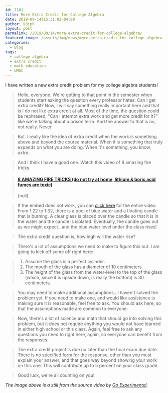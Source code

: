```yaml
---
id: 7101
title: More Extra Credit for College Algebra
date: 2019-09-14T15:31:02-04:00
author: k3jph
layout: post
permalink: /2019/09/14/more-extra-credit-for-college-algebra/
featured_image: /assets/img/news/more-extra-credit-for-college-algebra.png
categories:
  - Blog
tags:
  - college algebra
  - extra credit
  - math education
  - UMGC
---
```

I have written a new extra credit problem for my college algebra
students!

> Hello, everyone. We're getting to that point in the semester when
students start asking the question every professor hates: Can I get
extra credit? Now, I will say something really important here and
that is I do not like extra credit at all. Most of the time, the
question could be rephrased, "Can I attempt extra work and get more
credit for it?" like we're talking about a prison term. And the
answer to that is no, not really. Never.

> But. I really like the idea of extra credit when the work is
something above and beyond the course material. When it is something
that truly expands on what you are doing. When it's something, you
know, _extra_.

> And I think I have a good one. Watch this video of 8 amazing fire
tricks.

<blockquote class="embedly-card" data-card-key="66f8489580e04fc4a88a724eb5058bb3"><h4><a href="https://www.youtube.com/embed/WbvX4wJqPHg?start=81">8 AMAZING FIRE TRICKS (do not try at home, lithium & boric acid fumes are toxic)</a></h4><p>(null)</p></blockquote>
<script async src="//cdn.embedly.com/widgets/platform.js" charset="UTF-8"></script>

> If the embed does not work, you can [click
here](https://www.youtube.com/watch?v=WbvX4wJqPHg) for the entire
video. From 1:22 to 1:32, there is a pool of blue water and a
floating candle that is burning. A clear glass is placed over the
candle so that it is in the water and the candle is isolated.
Eventually, the candle goes out as we might expect…and the blue
water level under the class rises!

> The extra credit question is, how high will the water rise?

> There's a lot of assumptions we need to make to figure this out.
I am going to kick off some off right here:

> 1.  Assume the glass is a perfect cylinder.  
> 2.  The mouth of
the glass has a diameter of 10 centimeters.  
> 3.  The height of
the glass from the water-level to the top of the glass (which, since
it is upside down, is really the bottom) is 30 centimeters.

> You may need to make additional assumptions…I haven't solved the
problem yet. If you need to make one, and would like assistance is
making sure it is reasonable, feel free to ask. You should ask here,
so that the assumptions made are common to everyone.

> Now, there's a lot of science and math that should go into solving
this problem, but it does not require anything you would not have
learned in either high school or this class. Again, feel free to
ask any questions you need to right here, again, so everyone can
benefit from the responses.

> The extra credit project is due no later than the final exam due
date. There is no specified form for the response, other than you
must explain your answer, and that goes way beyond showing your
work on this one. This will contribute up to 5 percent on your class
grade.

> Good luck, we're all counting on you!

_The image above is a still from the source video by [Go
Experimental](https://www.youtube.com/channel/UCvmS3U_JvmQh_LHtd7Q2Paw)._
